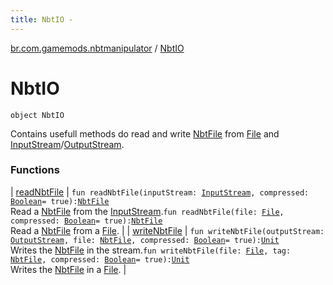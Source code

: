 ```yaml
---
title: NbtIO - 
---
```


[br.com.gamemods.nbtmanipulator](../index.html) / [NbtIO](./index.html)

# NbtIO

`object NbtIO`

Contains usefull methods do read and write [NbtFile](../-nbt-file/index.html) from [File](https://docs.oracle.com/javase/6/docs/api/java/io/File.html) and [InputStream](https://docs.oracle.com/javase/6/docs/api/java/io/InputStream.html)/[OutputStream](https://docs.oracle.com/javase/6/docs/api/java/io/OutputStream.html).

### Functions

| [readNbtFile](read-nbt-file.html) | `fun readNbtFile(inputStream: `[`InputStream`](https://docs.oracle.com/javase/6/docs/api/java/io/InputStream.html)`, compressed: `[`Boolean`](https://kotlinlang.org/api/latest/jvm/stdlib/kotlin/-boolean/index.html)` = true): `[`NbtFile`](../-nbt-file/index.html)<br>Read a [NbtFile](../-nbt-file/index.html) from the [InputStream](https://docs.oracle.com/javase/6/docs/api/java/io/InputStream.html).`fun readNbtFile(file: `[`File`](https://docs.oracle.com/javase/6/docs/api/java/io/File.html)`, compressed: `[`Boolean`](https://kotlinlang.org/api/latest/jvm/stdlib/kotlin/-boolean/index.html)` = true): `[`NbtFile`](../-nbt-file/index.html)<br>Read a [NbtFile](../-nbt-file/index.html) from a [File](https://docs.oracle.com/javase/6/docs/api/java/io/File.html). |
| [writeNbtFile](write-nbt-file.html) | `fun writeNbtFile(outputStream: `[`OutputStream`](https://docs.oracle.com/javase/6/docs/api/java/io/OutputStream.html)`, file: `[`NbtFile`](../-nbt-file/index.html)`, compressed: `[`Boolean`](https://kotlinlang.org/api/latest/jvm/stdlib/kotlin/-boolean/index.html)` = true): `[`Unit`](https://kotlinlang.org/api/latest/jvm/stdlib/kotlin/-unit/index.html)<br>Writes the [NbtFile](../-nbt-file/index.html) in the stream.`fun writeNbtFile(file: `[`File`](https://docs.oracle.com/javase/6/docs/api/java/io/File.html)`, tag: `[`NbtFile`](../-nbt-file/index.html)`, compressed: `[`Boolean`](https://kotlinlang.org/api/latest/jvm/stdlib/kotlin/-boolean/index.html)` = true): `[`Unit`](https://kotlinlang.org/api/latest/jvm/stdlib/kotlin/-unit/index.html)<br>Writes the [NbtFile](../-nbt-file/index.html) in a [File](https://docs.oracle.com/javase/6/docs/api/java/io/File.html). |

